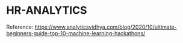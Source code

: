 # HR-ANALYTICS

Reference: https://www.analyticsvidhya.com/blog/2020/10/ultimate-beginners-guide-top-10-machine-learning-hackathons/
